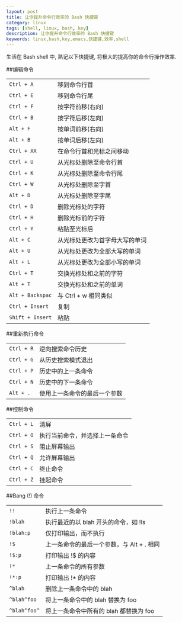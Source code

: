 ```yaml
---
layout: post
title: 让你提升命令行效率的 Bash 快捷键
category: linux
tags: [shell, linux, bash, key]
description: 让你提升命令行效率的 Bash 快捷键
keywords: linux,bash,key,emacs,快捷键,效率,shell
---
```


生活在 Bash shell 中, 熟记以下快捷键, 将极大的提高你的命令行操作效率.

##编辑命令

<table class="table table-bordered table-striped">
  <tr><td><code>Ctrl + A</code></td><td>移到命令行首</td></tr>
  <tr><td><code>Ctrl + E</code></td><td>移到命令行尾</td></tr>
  <tr><td><code>Ctrl + F</code></td><td>按字符前移(右向)</td></tr>
  <tr><td><code>Ctrl + B</code></td><td>按字符后移(左向)</td></tr>
  <tr><td><code>Alt + F</code></td><td>按单词前移(右向)</td></tr>
  <tr><td><code>Alt + B</code></td><td>按单词后移(左向)</td></tr>
  <tr><td><code>Ctrl + XX</code></td><td>在命令行首和光标之间移动</td></tr>
  <tr><td><code>Ctrl + U</code></td><td>从光标处删除至命令行首</td></tr>
  <tr><td><code>Ctrl + K</code></td><td>从光标处删除至命令行尾</td></tr>
  <tr><td><code>Ctrl + W</code></td><td>从光标处删除至字首</td></tr>
  <tr><td><code>Alt + D</code></td><td>从光标处删除至字尾</td></tr>
  <tr><td><code>Ctrl + D</code></td><td>删除光标处的字符</td></tr>
  <tr><td><code>Ctrl + H</code></td><td>删除光标前的字符</td></tr>
  <tr><td><code>Ctrl + Y</code></td><td>粘贴至光标后</td></tr>
  <tr><td><code>Alt + C</code></td><td>从光标处更改为首字母大写的单词</td></tr>
  <tr><td><code>Alt + U</code></td><td>从光标处更改为全部大写的单词</td></tr>
  <tr><td><code>Alt + L</code></td><td>从光标处更改为全部小写的单词</td></tr>
  <tr><td><code>Ctrl + T</code></td><td>交换光标处和之前的字符</td></tr>
  <tr><td><code>Alt + T</code></td><td>交换光标处和之前的单词</td></tr>
  <tr><td><code>Alt + Backspac</code></td><td>与 Ctrl + w 相同类似</td></tr>
  <tr><td><code>Ctrl + Insert</code></td><td>复制</td></tr>
  <tr><td><code>Shift + Insert</code></td><td>粘贴</td></tr>
</table>

##重新执行命令

<table>
  <tr><td><code>Ctrl + R</code></td><td>逆向搜索命令历史</td></tr>
  <tr><td><code>Ctrl + G</code></td><td>从历史搜索模式退出</td></tr>
  <tr><td><code>Ctrl + P</code></td><td>历史中的上一条命令</td></tr>
  <tr><td><code>Ctrl + N</code></td><td>历史中的下一条命令</td></tr>
  <tr><td><code>Alt + .</code></td><td>使用上一条命令的最后一个参数</td></tr>
</table>

##控制命令

<table>
  <tr><td><code>Ctrl + L</code></td><td>清屏</td></tr>
  <tr><td><code>Ctrl + O</code></td><td>执行当前命令，并选择上一条命令</td></tr>
  <tr><td><code>Ctrl + S</code></td><td>阻止屏幕输出</td></tr>
  <tr><td><code>Ctrl + Q</code></td><td>允许屏幕输出</td></tr>
  <tr><td><code>Ctrl + C</code></td><td>终止命令</td></tr>
  <tr><td><code>Ctrl + Z</code></td><td>挂起命令</td></tr>
</table>

##Bang (!) 命令

<table>
  <tr><td><code>!!</code></td><td>执行上一条命令</td></tr>
  <tr><td><code>!blah</code></td><td>执行最近的以 blah 开头的命令，如 !ls</td></tr>
  <tr><td><code>!blah:p</code></td><td>仅打印输出，而不执行</td></tr>
  <tr><td><code>!$</code></td><td>上一条命令的最后一个参数，与 Alt + . 相同</td></tr>
  <tr><td><code>!$:p</code></td><td>打印输出 !$ 的内容</td></tr>
  <tr><td><code>!*</code></td><td>上一条命令的所有参数</td></tr>
  <tr><td><code>!*:p</code></td><td>打印输出 !* 的内容</td></tr>
  <tr><td><code>^blah</code></td><td>删除上一条命令中的 blah</td></tr>
  <tr><td><code>^blah^foo</code></td><td>将上一条命令中的 blah 替换为 foo</td></tr>
  <tr><td><code>^blah^foo^</code></td><td>将上一条命令中所有的 blah 都替换为 foo</td></tr>
</table>
